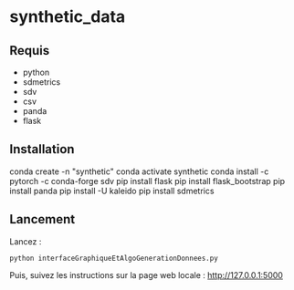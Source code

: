 # synthetic_data
## Requis
- python
- sdmetrics
- sdv
- csv
- panda
- flask

## Installation 
conda create -n "synthetic"
conda activate synthetic
conda install -c pytorch -c conda-forge sdv
pip install flask
pip install flask_bootstrap
pip install panda
pip install -U kaleido
pip install sdmetrics


## Lancement
Lancez : 
 
<code>python interfaceGraphiqueEtAlgoGenerationDonnees.py</code>

Puis, suivez les instructions sur la page web locale : http://127.0.0.1:5000

